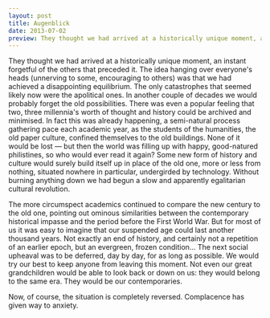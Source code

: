 ```yaml
---
layout: post
title: Augenblick
date: 2013-07-02
preview: They thought we had arrived at a historically unique moment, an instant forgetful of the others that had preceded it.
---
```


They thought we had arrived at a historically unique moment, an instant forgetful of the others that preceded it. The idea hanging over everyone's heads (unnerving to some, encouraging to others) was that we had achieved a disappointing equilibrium. The only catastrophes that seemed likely now were the apolitical ones. In another couple of decades we would probably forget the old possibilities. There was even a popular feeling that two, three millennia's worth of thought and history could be archived and minimised. In fact this was already happening, a semi-natural process gathering pace each academic year, as the students of the humanities, the old paper culture, confined themselves to the old buildings. None of it would be lost — but then the world was filling up with happy, good-natured philistines, so who would ever read it again? Some new form of history and culture would surely build itself up in place of the old one, more or less from nothing, situated nowhere in particular, undergirded by technology. Without burning anything down we had begun a slow and apparently egalitarian cultural revolution.

The more circumspect academics continued to compare the new century to the old one, pointing out ominous similarities between the contemporary historical impasse and the period before the First World War. But for most of us it was easy to imagine that our suspended age could last another thousand years. Not exactly an end of history, and certainly not a repetition of an earlier epoch, but an evergreen, frozen condition... The next social upheaval was to be deferred, day by day, for as long as possible. We would try our best to keep anyone from leaving this moment. Not even our great grandchildren would be able to look back or down on us: they would belong to the same era. They would be our contemporaries.

Now, of course, the situation is completely reversed. Complacence has given way to anxiety. 